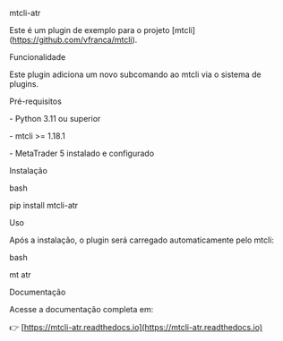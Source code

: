 mtcli-atr



Este é um plugin de exemplo para o projeto \[mtcli](https://github.com/vfranca/mtcli).



Funcionalidade



Este plugin adiciona um novo subcomando ao mtcli via o sistema de plugins.



Pré-requisitos



\- Python 3.11 ou superior

\- mtcli >= 1.18.1

\- MetaTrader 5 instalado e configurado



Instalação



bash

pip install mtcli-atr





Uso



Após a instalação, o plugin será carregado automaticamente pelo mtcli:



bash

mt atr





Documentação



Acesse a documentação completa em:



👉 \[https://mtcli-atr.readthedocs.io](https://mtcli-atr.readthedocs.io)

